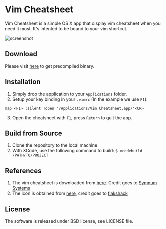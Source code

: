 Vim Cheatsheet
==============
Vim Cheatsheet is a simple OS X app that display vim cheatsheet when you need
it most. It's intented to be bound to your vim shortcut.

![screenshot](http://i.imgur.com/mQmIzIn.jpg)

Download
--------
Please visit [here](#) to get precompiled binary.

Installation
------------
1. Simply drop the application to your `Applications` folder.
2. Setup your key binding in your `.vimrc` (In the example we use `F1`):

```vim
map <F1> :silent !open '/Applications/Vim Cheatsheet.app/'<CR>
```

3. Open the cheatsheet with `F1`, press `Return` to quit the app.

Build from Source
-----------------
1. Clone the repository to the local machine
2. With XCode, use the following command to build:
`$ xcodebuild /PATH/TO/PROJECT`

References
----------
1. The vim cheatsheet is downloaded from
   [here](http://www.viemu.com/a_vi_vim_graphical_cheat_sheet_tutorial.html).
   Credit goes to [Symnum Systems](http://www.symnum.com/)
2. The icon is obtained from
   [here](http://flakshack.deviantart.com/art/MacVIM-icon-303716195), credit
   goes to [flakshack](http://flakshack.deviantart.com)

License
-------
The software is released under BSD license, see LICENSE file.
